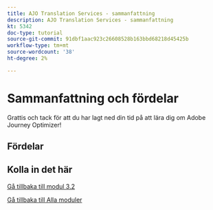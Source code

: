 ```yaml
---
title: AJO Translation Services - sammanfattning
description: AJO Translation Services - sammanfattning
kt: 5342
doc-type: tutorial
source-git-commit: 91dbf1aac923c26608528b163bbd68218d45425b
workflow-type: tm+mt
source-wordcount: '38'
ht-degree: 2%

---
```


# Sammanfattning och fördelar

Grattis och tack för att du har lagt ned din tid på att lära dig om Adobe Journey Optimizer!

## Fördelar

## Kolla in det här

[Gå tillbaka till modul 3.2](./ajotranslationsvcs.md)

[Gå tillbaka till Alla moduler](../../../overview.md)
